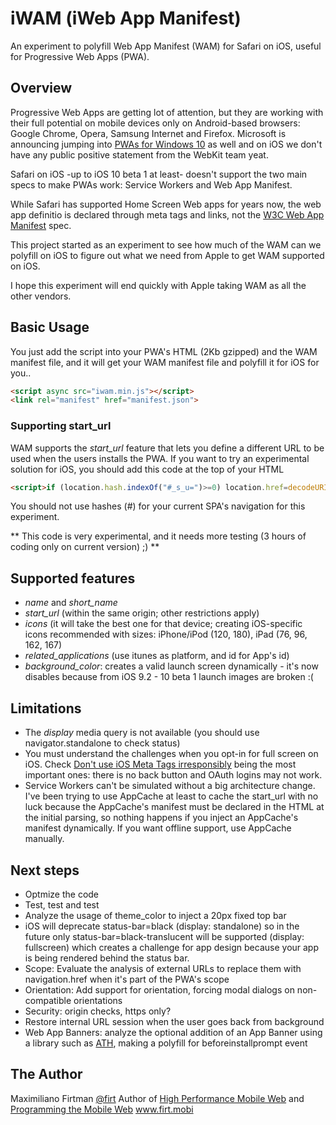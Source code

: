# iWAM (iWeb App Manifest)
An experiment to polyfill Web App Manifest (WAM) for Safari on iOS, useful for Progressive Web Apps (PWA).

## Overview

Progressive Web Apps are getting lot of attention, but they are working with their full potential on mobile devices only on Android-based browsers: 
Google Chrome, Opera, Samsung Internet and Firefox. Microsoft is announcing jumping into [PWAs for Windows 10](https://medium.com/web-on-the-edge/progressive-web-apps-on-windows-8d8eb68d524e) as well 
and on iOS we don't have any public positive statement from the WebKit team yeat. 

Safari on iOS -up to iOS 10 beta 1 at least- doesn't support the two main specs to make PWAs work: Service Workers and Web App Manifest.

While Safari has supported Home Screen Web apps for years now,  the web app definitio is declared through meta tags and links, not the [W3C Web App Manifest](https://www.w3.org/TR/appmanifest/) spec.

This project started as an experiment to see how much of the WAM can we polyfill on iOS to figure out what we need from Apple to get WAM supported on iOS.

I hope this experiment will end quickly with Apple taking WAM as all the other vendors.

## Basic Usage

You just add the script into your PWA's HTML (2Kb gzipped) and the WAM manifest file, and it will get your WAM manifest file and polyfill it for iOS for you..

```html
<script async src="iwam.min.js"></script>
<link rel="manifest" href="manifest.json">
```

### Supporting start_url

WAM supports the *start_url* feature that lets you define a different URL to be used when the users installs the PWA. If you want to try an experimental solution for iOS, you should add this code at the top of your HTML

```html
<script>if (location.hash.indexOf("#_s_u=")>=0) location.href=decodeURIComponent(location.hash.substring(6));</script> 
```

You should not use hashes (#) for your current SPA's navigation for this experiment.

** This code is very experimental, and it needs more testing (3 hours of coding only on current version) ;) **

## Supported features

- *name* and *short_name*
- *start_url* (within the same origin; other restrictions apply)
- *icons* (it will take the best one for that device; creating iOS-specific icons
 recommended with sizes: iPhone/iPod (120, 180), iPad (76, 96, 162, 167)
- *related_applications* (use itunes as platform, and id for App's id)
- *background_color*: creates a valid launch screen dynamically - it's now disables because from iOS 9.2 - 10 beta 1 launch images are broken :(

## Limitations

- The *display* media query is not available (you should use navigator.standalone to check status)
- You must understand the challenges when you opt-in for full screen on iOS. Check [Don't use iOS Meta Tags irresponsibly](https://medium.com/@firt/dont-use-ios-web-app-meta-tag-irresponsibly-in-your-progressive-web-apps-85d70f4438cb) being the most important ones: there is no back button and OAuth logins may not work.
- Service Workers can't be simulated without a big architecture change. I've been trying to use AppCache at least to cache the start_url with no luck because the AppCache's manifest must be declared in the HTML at the initial parsing, so nothing happens if you inject an AppCache's manifest dynamically. If you want offline support, use AppCache manually. 

## Next steps

- Optmize the code
- Test, test and test
- Analyze the usage of theme_color to inject a 20px fixed top bar
- iOS will deprecate status-bar=black (display: standalone) so in the future only status-bar=black-translucent will be supported (display: fullscreen) which creates a challenge for app design because your app is being rendered behind the status bar.
- Scope: Evaluate the analysis of external URLs to replace them with navigation.href when it's part of the PWA's scope
- Orientation: Add support for orientation, forcing modal dialogs on non-compatible orientations 
- Security: origin checks, https only?
- Restore internal URL session when the user goes back from background
- Web App Banners: analyze the optional addition of an App Banner using a library such as [ATH](http://cubiq.org/add-to-home-screen), making a polyfill for beforeinstallprompt event

## The Author

Maximiliano Firtman
[@firt](http://www.twitter.com/firt)
Author of [High Performance Mobile Web](http://firt.mobi/hpmw) and [Programming the Mobile Web](http://firt.mobi/pmw)
www.firt.mobi 
